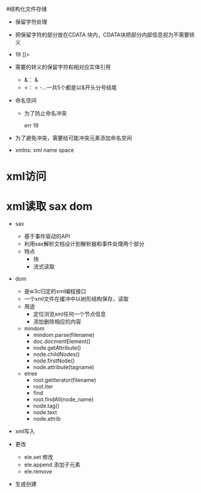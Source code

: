 #结构化文件存储
- 保留字符处理
- 把保留字符的部分放在CDATA  块内，CDATA块把部分内部信息视为不需要转义

 - <![CDATA[
    SELECT name ,age
    from sye
    where age>19
    ]]>
- 需要的转义的保留字符和相对应实体引用
    - &： &amp;
    - <： &lt;
    -...一共5个都是以&开头分号结尾
    
        
- 命名空间
    - 为了防止命名冲突
    
        <School>
            <name>err</name>
            <age>19</age>
        </School> 
- 为了避免冲突，需要给可能冲突元素添加命名空间
- xmlns: xml name space

# xml访问
# xml读取 sax dom
- sax 
    - 基于事件驱动的API
    - 利用sax解析文档设计到解析器和事件处理两个部分
    - 特点
        - 快
        - 流式读取
        
- dom
    - 是w3c归定的xml编程接口
    - 一个xml文件在缓冲中以树形结构保存，读取
    - 用途
        - 定位浏览xml任何一个节点信息
        - 添加删除相应的内容
    - mindom
        - mindom.parse(filename)
        - doc.docmentElement()
        - node.getAttribute()
        - node.childNodes() 
        - node.firstNode()
        - node.attribute(tagname)          
    - etree  
        - root.getiterator(filename)
        - root.iter
        - find
        - root.findAll(node_name)
        - node.tag()
        - node.text
        - node.attrib
- xml写入
- 更改
    - ele.set   修改
    - ele.append  添加子元素
    - ele.remove
- 生成创建







        